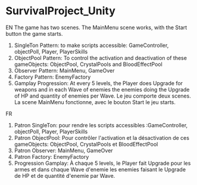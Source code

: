 # SurvivalProject_Unity

EN
The game has two scenes. The MainMenu scene works, with the Start button the game starts.

1. SingleTon Pattern: to make scripts accessible: GameController, objectPoll, Player, PlayerSkills
2. ObjectPool Pattern: To control the activation and deactivation of these gameObjects: ObjectPool, CrystalPools and BloodEffectPool
3. Observer Pattern: MainMenu, GameOver
4. Factory Pattern: EnemyFactory
5. Gamplay Progression: At every 5 levels, the Player does Upgrade for weapons and in each Wave of enemies the enemies doing the Upgrade of HP and quantity of enemies per Wave.
Le jeu comporte deux scenes. La scene MainMenu fonctionne, avec le bouton Start le jeu starts.

FR
1. Patron SingleTon: pour rendre les scripts accessibles :GameController, objectPoll, Player, PlayerSkills
2. Patron ObjectPool: Pour contrôler l'activation et la désactivation de ces gameObjects: ObjectPool, CrystalPools et BloodEffectPool
3. Patron Observer: MainMenu, GameOver
4. Patron Factory: EnemyFactory
5. Progression Gamplay: À chaque 5 levels, le Player fait Upgrade pour les armes et dans chaque Wave d'enemie les enemies faisant le Upgrade de HP et de quantité d'enemie par Wave. 
